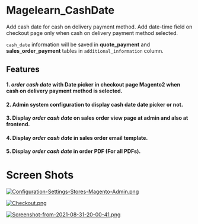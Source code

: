 # Magelearn_CashDate
Add cash date for cash on delivery payment method. Add date-time field on checkout page only when cash on delivery payment method selected.

  `cash_date` information will be saved in **quote_payment** and **sales_order_payment** tables in `additional_information` column.

## Features

#### 1. *order cash date* with Date picker in checkout page Magento2 when cash on delivery payment method is selected.

#### 2. Admin system configuration to display cash date date picker or not.

#### 3. Display *order cash date* on sales order view page at admin and also at frontend.

#### 4. Display *order cash date* in sales order email template.

#### 5. Display *order cash date* in order PDF (For all PDFs).

# Screen Shots

[![Configuration-Settings-Stores-Magento-Admin.png](https://i.postimg.cc/7hC85pyh/Configuration-Settings-Stores-Magento-Admin.png)](https://postimg.cc/Mf8r43HJ)

[![Checkout.png](https://i.postimg.cc/nr7xd6S5/Checkout.png)](https://postimg.cc/CnF956gH)

[![Screenshot-from-2021-08-31-20-00-41.png](https://i.postimg.cc/MGTSkcr1/Screenshot-from-2021-08-31-20-00-41.png)](https://postimg.cc/sMt872z2)
